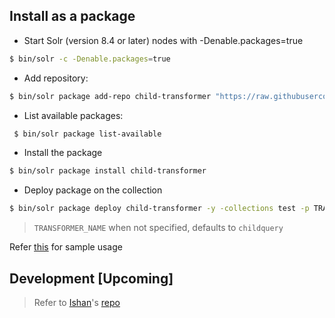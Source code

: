 ## Install as a package

* Start Solr (version 8.4 or later) nodes with -Denable.packages=true
```bash
$ bin/solr -c -Denable.packages=true
```

* Add repository:
```bash
$ bin/solr package add-repo child-transformer "https://raw.githubusercontent.com/munendrasn/child-subquery/master/repo/"
```

* List available packages:
```bash
 $ bin/solr package list-available
```

* Install the package
```bash
$ bin/solr package install child-transformer
```

* Deploy package on the collection

```bash
$ bin/solr package deploy child-transformer -y -collections test -p TRANSFORMER_NAME=childquery
```
> `TRANSFORMER_NAME` when not specified, defaults to `childquery`

Refer [this](README.md#childsubquerytransformer) for sample usage

## Development [Upcoming]

> Refer to [Ishan](https://github.com/chatman)'s [repo](https://github.com/chatman/question-answering#development)
